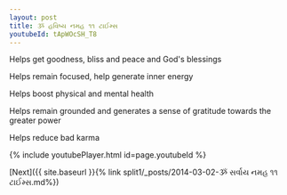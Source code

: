 ```yaml
---
layout: post
title: ૐ હવિષ્ય નમહ ૧૧ ટાઈમ્સ
youtubeId: tApWOcSH_T8
---
```

 
 
Helps get goodness, bliss and peace and God's blessings
 
Helps remain focused, help generate inner energy 
 
Helps boost physical and mental health 
 
Helps remain grounded and generates a sense of gratitude towards the greater power 
 
Helps reduce bad karma
 
 
 
 


{% include youtubePlayer.html id=page.youtubeId %}
 
[Next]({{ site.baseurl }}{% link  split1/_posts/2014-03-02-ૐ સર્વાય નમહ ૧૧ ટાઈમ્સ.md%})
 
